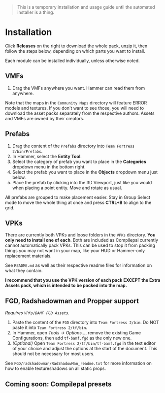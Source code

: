 > This is a temporary installation and usage guide until the automated installer is a thing.

# Installation

Click **Releases** on the right to download the whole pack, unzip it, then follow the steps below, depending on which parts you want to install.

Each module can be installed individually, unless otherwise noted.

## VMFs

1. Drag the VMFs anywhere you want. Hammer can read them from anywhere.

Note that the maps in the `Community Maps` directory will feature ERROR models and textures. If you don't want to see those, you will need to download the asset packs separately from the respective authors. Assets and VMFs are owned by their creators.

## Prefabs

1. Drag the content of the `Prefabs` directory into `Team Fortress 2/bin/Prefabs`.
2. In Hammer, select the **Entity Tool**.
3. Select the category of prefab you want to place in the **Categories** dropdown menu in the bottom right.
4. Select the prefab you want to place in the **Objects** dropdown menu just below.
5. Place the prefab by clicking into the 3D Viewport, just like you would when placing a point entity. Move and rotate as usual.

All prefabs are grouped to make placement easier. Stay in Group Select mode to move the whole thing at once and press **CTRL+B** to align to the grid.

## VPKs

There are currently both VPKs and loose folders in the `VPKs` directory. **You only need to install one of each**. Both are included as Compilepal currently cannot automatically pack VPKs. This can be used to stop it from packing things you may not want in your map, like your HUD or Hammer-only replacement materials.

See `README.md` as well as their respective readme files for information on what they contain.

**I recommend that you use the VPK version of each pack EXCEPT the Extra Assets pack, which is intended to be packed into the map.**

## FGD, Radshadowman and Propper support

*Requires `VPKs/BAMF FGD Assets`.*

1. Paste the content of the `FGD` directory into `Team Fortress 2/bin`. Do NOT paste it into `Team Fortress 2/tf/bin`.
2. In Hammer, open *Tools -> Options...*, remove the existing Game Configurations, then add `tf-bamf.fgd` as the only new one.
3. *(Optional)* Open `Team Fortress 2/tf/bin/tf-bamf.fgd` in the text editor of your choice and adjust the options at the start of the document. This should not be necessary for most users.

See `FGD/radshadowman/RadShadowMan_readme.txt` for more information on how to enable textureshadows on all static props.

## Coming soon: Compilepal presets
